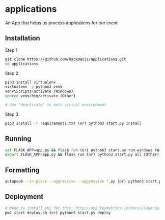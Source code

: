 # applications
An App that helps us process applications for our event

## Installation

Step 1:
```bash
git clone https://github.com/HackDavis/applications.git
cd applications
```

Step 2:
```bash
pip3 install virtualenv
virtualenv -p python3 venv
venv\Scripts\activate (Windows)
source venv/bin/activate (Other)

# Use "deactivate" to exit virtual environment
```

Step 3:
```bash
pip3 install -r requirements.txt (or) python3 start.py install
```

## Running

```bash
set FLASK_APP=app.py && flask run (or) python3 start.py run-windows (Windows)
export FLASK_APP=app.py && flask run (or) python3 start.py all (Other)
```

## Formatting

```bash
autopep8 --in-place --aggressive --aggressive *.py (or) python3 start.py format
```

## Deployment

```bash
# Need to install pm2 for this: http://pm2.keymetrics.io/docs/usage/quick-start/#installation
pm2 start deploy.sh (or) python3 start.py deploy
```

